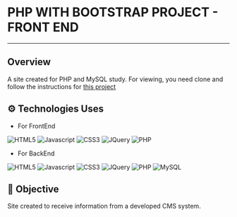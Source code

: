 # **PHP WITH BOOTSTRAP PROJECT - FRONT END**
---
## Overview
A site created for PHP and MySQL study.
For viewing, you need clone and follow the instructions for [this project](https://github.com/RafaMT93/PHP_With_BS_Project_CMS)
## ⚙️ Technologies Uses

- For FrontEnd
  
![HTML5](https://img.shields.io/badge/-HTML5-333333?style=flat&logo=HTML5)
![Javascript](https://img.shields.io/badge/-Javascript-333333?style=flat&logo=Javascript)
![CSS3](https://img.shields.io/badge/-CSS3-333333?style=flat&logo=CSS3)
![JQuery](https://img.shields.io/badge/-JQuery-333333?style=flat&logo=jquery)
![PHP](https://img.shields.io/badge/-PHP-333333?style=flat&logo=PHP)

- For BackEnd
  
![HTML5](https://img.shields.io/badge/-HTML5-333333?style=flat&logo=HTML5)
![Javascript](https://img.shields.io/badge/-Javascript-333333?style=flat&logo=Javascript)
![CSS3](https://img.shields.io/badge/-CSS3-333333?style=flat&logo=CSS3)
![JQuery](https://img.shields.io/badge/-JQuery-333333?style=flat&logo=jquery)
![PHP](https://img.shields.io/badge/-PHP-333333?style=flat&logo=PHP)
![MySQL](https://img.shields.io/badge/-MySQL-333333?style=flat&logo=mysql)

## 🎯 Objective

Site created to receive information from a developed CMS system.
